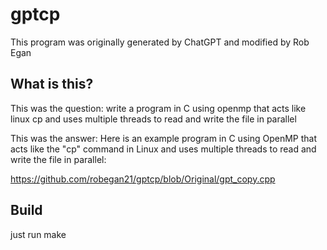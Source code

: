 # gptcp

This program was originally generated by ChatGPT and modified by Rob Egan

## What is this?

This was the question:
write a program in C using openmp that acts like linux cp and uses
multiple threads to read and write the file in parallel

This was the answer:
Here is an example program in C using OpenMP that acts like the "cp"
command in Linux and uses multiple threads to read and write the file
in parallel:

https://github.com/robegan21/gptcp/blob/Original/gpt_copy.cpp

## Build
just run make



